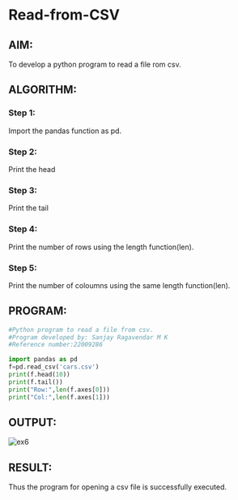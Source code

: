 # Read-from-CSV

## AIM:
To develop a python program to read a file rom csv.
## ALGORITHM:
### Step 1:
Import the pandas function as pd.
### Step 2:
Print the head 
### Step 3:
Print the tail
### Step 4:
Print the number of rows using the length function(len).
### Step 5:
Print the number of coloumns using the same length function(len).

## PROGRAM:
```py
#Python program to read a file from csv.
#Program developed by: Sanjay Ragavendar M K 
#Reference number:22009286

import pandas as pd
f=pd.read_csv('cars.csv')
print(f.head(10))
print(f.tail())
print("Row:",len(f.axes[0]))
print("Col:",len(f.axes[1]))
```
## OUTPUT:
![ex6](https://user-images.githubusercontent.com/91368803/215014972-96a2086b-c270-42de-941e-a6a3e0d52a52.png)


## RESULT:
Thus the program for opening a csv file is successfully executed.
